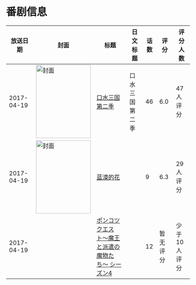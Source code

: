 # 番剧信息

|放送日期|封面|标题|日文标题|话数|评分|评分人数|
|---|---|---|---|---|---|---|
|2017-04-19|<img src="//lain.bgm.tv/pic/cover/c/ab/5a/212364_Kk5p7.jpg" alt="封面" style="width:150px;height:200px;object-fit:cover;">|[口水三国 第二季](https://bangumi.tv/subject/212364)|口水三国 第二季|46|6.0|47人评分|
|2017-04-19|<img src="//lain.bgm.tv/pic/cover/c/5c/0f/217130_fSMDV.jpg" alt="封面" style="width:150px;height:200px;object-fit:cover;">|[蓝漠的花](https://bangumi.tv/subject/217130)||9|6.3|29人评分|
|2017-04-19||[ポンコツクエスト〜魔王と派遣の魔物たち〜 シーズン4](https://bangumi.tv/subject/241476)||12|暂无评分|少于10人评分|
